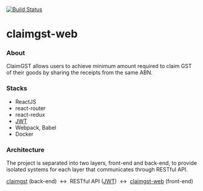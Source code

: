 [![Build Status](https://travis-ci.org/claimgst/claimgst-web.svg?branch=master)](https://travis-ci.org/claimgst/claimgst-web)

claimgst-web
============

### About
ClaimGST allows users to achieve minimum amount required to claim GST of their goods by sharing the receipts from the same ABN.

### Stacks
- ReactJS
- react-router
- react-redux
- [JWT](https://github.com/auth0/jwt-decode)
- Webpack, Babel
- Docker

### Architecture
The project is separated into two layers, front-end and back-end, to provide isolated systems for each layer that communicates through RESTful API.

[claimgst](https://github.com/claimgst/claimgst) (back-end) &nbsp;&harr;&nbsp; RESTful API ([JWT](https://jwt.io)) &nbsp;&harr;&nbsp; [claimgst-web](https://github.com/claimgst/claimgst-web) (front-end)
